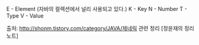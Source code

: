 E - Element (자바의 컬렉션에서 널리 사용되고 있다.)
K - Key
N - Number
T - Type
V - Value


출처: http://shonm.tistory.com/category/JAVA/제네릭 관련 정리 [정윤재의 정리노트]
